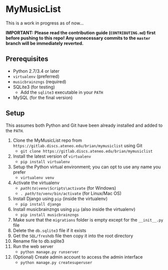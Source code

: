 # MyMusicList
This is a work in progress as of now...

**IMPORTANT: Please read the contribution guide (`CONTRIBUTING.md`) first before pushing to this repo! Any unnecessary commits to the `master` branch will be immediately reverted.**

## Prerequisites
* Python 2.7/3.4 or later
* `virtualenv` (preferred)
* `musicbrainzngs` (required)
* SQLite3 (for testing)
    * Add the `sqlite3` executable in your `PATH`
* MySQL (for the final version)

## Setup
This assumes both Python and Git have been already installed and added to the `PATH`.

1. Clone the MyMusicList repo from `https://gitlab.discs.ateneo.edu/brian/mymusiclist` using Git
    * `git clone https://gitlab.discs.ateneo.edu/brian/mymusiclist`
2. Install the latest version of `virtualenv`
    * `pip install virtualenv`
3. Setup the Python virtual environment; you can opt to use any name you prefer
    * `virtualenv venv`
4. Activate the virtualenv
    * *`path\to\venv\`*`Scripts\activate` (for Windows)
    * `. `*`path/to/venv/`*`bin/activate` (for Linux/Mac OS)
5. Install Django using `pip` (inside the virtualenv)
    * `pip install django`
6. Install musicbrainzngs using `pip` (also inside the virtualenv)
    * `pip install musicbrainzngs` 
6. Make sure that the `migrations` folder is empty except for the `__init__.py` file
7. Delete the `db.sqlite3` file if it exists
8. Get the `SQL/freshdb` file then copy it into the root directory
9. Rename file to db.sqlite3
10. Run the web server 
    * `python manage.py runserver`
11. (Optional) Create admin account to access the admin interface
    * `python manage.py createsuperuser`